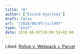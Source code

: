 ```yaml
---
title: "#"
author: ["Eivind Hjertnes"]
draft: false
url: "/2018/08/07/js/1497"
type: "post"
date: 2018-08-07T20:08:52+02:00
---
```


Liked:
[Rollup v.
Webpack v. Parcel](https://x-team.com/blog/rollup-webpack-parcel-comparison/)
